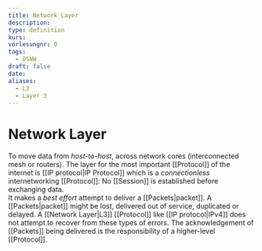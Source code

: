 ```yaml
---
title: Network Layer
description: 
type: definition
kurs: 
vorlesungnr: 0
tags:
  - OSNW
draft: false
date: 
aliases:
  - L3
  - Layer 3
---
```


# Network Layer

To move data from *host-to-host*, across network cores (interconnected mesh or routers). The layer for the most important [[Protocol]] of the internet is [[IP protocol|IP Protocol]] which is a *connectionless* internetworking [[Protocol]]: No [[Session]] is established before exchanging data.  
It makes a *best effort* attempt to deliver a [[Packets|packet]]. A [[Packets|packet]] might be lost, delivered out of service, duplicated or delayed. A [[Network Layer|L3]] [[Protocol]] like [[IP protocol|IPv4]] does not attempt to recover from these types of errors. The acknowledgement of [[Packets]] being delivered is the responsibility of a higher-level [[Protocol]].